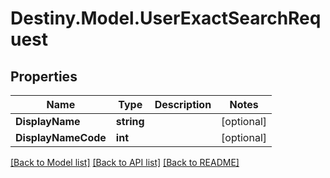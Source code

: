 # Destiny.Model.UserExactSearchRequest

## Properties

Name | Type | Description | Notes
------------ | ------------- | ------------- | -------------
**DisplayName** | **string** |  | [optional] 
**DisplayNameCode** | **int** |  | [optional] 

[[Back to Model list]](../README.md#documentation-for-models) [[Back to API list]](../README.md#documentation-for-api-endpoints) [[Back to README]](../README.md)

